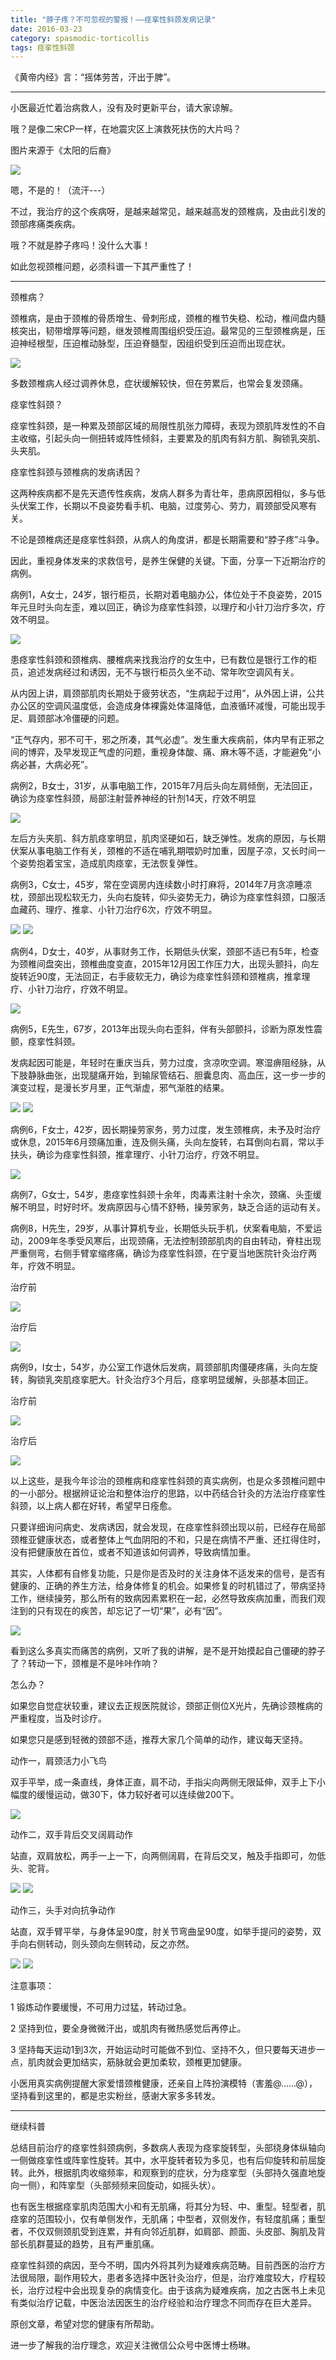 ```yaml
---
title: "脖子疼？不可忽视的警报！——痉挛性斜颈发病记录"
date: 2016-03-23
category: spasmodic-torticollis
tags: 痉挛性斜颈
---
```


《黄帝内经》言：“摇体劳苦，汗出于脾”。

***

小医最近忙着治病救人，没有及时更新平台，请大家谅解。

哦？是像二宋CP一样，在地震灾区上演救死扶伤的大片吗？

图片来源于《太阳的后裔》

![](/media/201603/22-01.jpg)

嗯，不是的！（流汗---）

不过，我治疗的这个疾病呀，是越来越常见，越来越高发的颈椎病，及由此引发的颈部疼痛类疾病。

哦？不就是脖子疼吗！没什么大事！

如此忽视颈椎问题，必须科谱一下其严重性了！

***

颈椎病？

颈椎病，是由于颈椎的骨质增生、骨刺形成，颈椎的椎节失稳、松动，椎间盘内髓核突出，韧带增厚等问题，继发颈椎周围组织受压迫。最常见的三型颈椎病是，压迫神经根型，压迫椎动脉型，压迫脊髓型，因组织受到压迫而出现症状。

![](/media/201603/22-02.jpg)

多数颈椎病人经过调养休息，症状缓解较快，但在劳累后，也常会复发颈痛。

痉挛性斜颈？

痉挛性斜颈，是一种累及颈部区域的局限性肌张力障碍，表现为颈肌阵发性的不自主收缩，引起头向一侧扭转或阵性倾斜，主要累及的肌肉有斜方肌、胸锁乳突肌、头夹肌。

痉挛性斜颈与颈椎病的发病诱因？

这两种疾病都不是先天遗传性疾病，发病人群多为青壮年，患病原因相似，多与低头伏案工作，长期以不良姿势看手机、电脑，过度劳心、劳力，肩颈部受风寒有关。

不论是颈椎病还是痉挛性斜颈，从病人的角度讲，都是长期需要和“脖子疼”斗争。

因此，重视身体发来的求救信号，是养生保健的关键。下面，分享一下近期治疗的病例。

病例1，A女士，24岁，银行柜员，长期对着电脑办公，体位处于不良姿势，2015年元旦时头向左歪，难以回正，确诊为痉挛性斜颈，以理疗和小针刀治疗多次，疗效不明显。

![](/media/201603/22-03.jpg)

患痉挛性斜颈和颈椎病、腰椎病来找我治疗的女生中，已有数位是银行工作的柜员，追述发病经过和诱因，无不与银行柜员久坐不动、常年吹空调风有关。

从内因上讲，肩颈部肌肉长期处于疲劳状态，“生病起于过用”，从外因上讲，公共办公区的空调风温度低，会造成身体裸露处体温降低，血液循环减慢，可能出现手足、肩颈部冰冷僵硬的问题。

“正气存内，邪不可干，邪之所凑，其气必虚”。发生重大疾病前，体内早有正邪之间的博弈，及早发现正气虚的问题，重视身体酸、痛、麻木等不适，才能避免“小病必甚，大病必死”。

病例2，B女士，31岁，从事电脑工作，2015年7月后头向左肩倾倒，无法回正，确诊为痉挛性斜颈，局部注射营养神经的针剂14天，疗效不明显

![](/media/201603/22-04.jpg)

左后方头夹肌、斜方肌痉挛明显，肌肉坚硬如石，缺乏弹性。发病的原因，与长期伏案从事电脑工作有关，颈椎的不适在哺乳期喂奶时加重，因屋子凉，又长时间一个姿势抱着宝宝，造成肌肉痉挛，无法恢复弹性。

病例3，C女士，45岁，常在空调房内连续数小时打麻将，2014年7月贪凉睡凉枕，颈部出现松软无力，头向右旋转，仰头姿势无力，确诊为痉挛性斜颈，口服活血藏药、理疗、推拿、小针刀治疗6次，疗效不明显。

![](/media/201603/22-05.jpg)
![](/media/201603/22-06.jpg)

病例4，D女士，40岁，从事财务工作，长期低头伏案，颈部不适已有5年，检查为颈椎间盘突出，颈椎曲度变直，2015年12月因工作压力大，出现头颤抖，向左旋转近90度，无法回正，右手疲软无力，确诊为痉挛性斜颈和颈椎病，推拿理疗、小针刀治疗，疗效不明显。

![](/media/201603/22-07.jpg)

病例5，E先生，67岁，2013年出现头向右歪斜，伴有头部颤抖，诊断为原发性震颤，痉挛性斜颈。

发病起因可能是，年轻时在重庆当兵，劳力过度，贪凉吹空调。寒湿痹阻经脉，从下肢静脉曲张，出现腿痛开始，到输尿管结石、胆囊息肉、高血压，这一步一步的演变过程，是漫长岁月里，正气渐虚，邪气渐胜的结果。

![](/media/201603/22-08.jpg)
![](/media/201603/22-09.jpg)

病例6，F女士，42岁，因长期操劳家务，劳力过度，发生颈椎病，未予及时治疗或休息，2015年6月颈痛加重，连及侧头痛，头向左旋转，右耳倒向右肩，常以手扶头，确诊为痉挛性斜颈，推拿理疗、小针刀治疗，疗效不明显。

![](/media/201603/22-10.jpg)

病例7，G女士，54岁，患痉挛性斜颈十余年，肉毒素注射十余次，颈痛、头歪缓解不明显，时好时坏。发病原因与心情不舒畅，操劳家务，缺乏合适的运动有关。

病例8，H先生，29岁，从事计算机专业，长期低头玩手机，伏案看电脑，不爱运动，2009年冬季受风寒后，出现颈痛，无法控制颈部肌肉的自由转动，脊柱出现严重侧弯，右侧手臂挛缩疼痛，确诊为痉挛性斜颈，在宁夏当地医院针灸治疗两年，疗效不明显。

治疗前

![](/media/201603/22-11.jpg)

治疗后

![](/media/201603/22-12.jpg)

病例9，I女士，54岁，办公室工作退休后发病，肩颈部肌肉僵硬疼痛，头向左旋转，胸锁乳突肌痉挛肥大。针灸治疗3个月后，痉挛明显缓解，头部基本回正。

治疗前

![](/media/201603/22-13.jpg)

治疗后

![](/media/201603/22-14.jpg)

以上这些，是我今年诊治的颈椎病和痉挛性斜颈的真实病例，也是众多颈椎问题中的一小部分。根据辨证论治和整体治疗的思路，以中药结合针灸的方法治疗痉挛性斜颈，以上病人都在好转，希望早日痊愈。

只要详细询问病史、发病诱因，就会发现，在痉挛性斜颈出现以前，已经存在局部颈椎亚健康状态，或者整体上气血阴阳的不和，只是在病情不严重、还扛得住时，没有把健康放在首位，或者不知道该如何调养，导致病情加重。

其实，人体都有自修复功能，只是你是否及时的关注身体不适发来的信号，是否有健康的、正确的养生方法，给身体修复的机会。如果修复的时机错过了，带病坚持工作，继续操劳，那么所有的致病因素累积在一起，必然导致疾病加重，而我们观注到的只有现在的疾苦，却忘记了一切“果”，必有“因”。

![](/media/201603/22-15.jpg)

看到这么多真实而痛苦的病例，又听了我的讲解，是不是开始摸起自己僵硬的脖子了？转动一下，颈椎是不是咔咔作响？

怎么办？

如果您自觉症状较重，建议去正规医院就诊，颈部正侧位X光片，先确诊颈椎病的严重程度，当及时诊疗。

如果您只是感到轻微的颈部不适，推荐大家几个简单的动作，建议每天坚持。

动作一，肩颈活力小飞鸟

双手平举，成一条直线，身体正直，肩不动，手指尖向两侧无限延伸，双手上下小幅度的缓慢运动，做30下，体力较好者可以连续做200下。

![](/media/201603/22-16.jpg)

动作二，双手背后交叉阔肩动作

站直，双肩放松，两手一上一下，向两侧阔肩，在背后交叉，触及手指即可，勿低头、驼背。

![](/media/201603/22-17.jpg)
![](/media/201603/22-18.jpg)

动作三，头手对向抗争动作

站直，双手臂平举，与身体呈90度，肘关节弯曲呈90度，如举手提问的姿势，双手向右侧转动，则头颈向左侧转动，反之亦然。

![](/media/201603/22-19.jpg)
![](/media/201603/22-20.jpg)

注意事项：

1 锻炼动作要缓慢，不可用力过猛，转动过急。

2 坚持到位，要全身微微汗出，或肌肉有微热感觉后再停止。

3 坚持每天运动1到3次，开始运动时可能做不到位、坚持不久，但只要每天进步一点，肌肉就会更加结实，筋脉就会更加柔软，颈椎更加健康。

小医用真实病例提醒大家爱惜颈椎健康，还亲自上阵扮演模特（害羞@……@），坚持看到这里的，都是忠实粉丝，感谢大家多多转发。

***

继续科普

总结目前治疗的痉挛性斜颈病例，多数病人表现为痉挛旋转型，头部绕身体纵轴向一侧做痉挛性或阵挛性旋转。其中，水平旋转者较为多见，也有后仰旋转和前屈旋转。此外，根据肌肉收缩频率，和观察到的症状，分为痉挛型（头部持久强直地旋向一侧），和阵挛型（头部频频来回旋动，如摇头状）。

也有医生根据痉挛肌肉范围大小和有无肌痛，将其分为轻、中、重型。轻型者，肌痉挛的范围较小，仅有单侧发作，无肌痛；中型者，双侧发作，有轻度肌痛；重型者，不仅双侧颈肌受到连累，并有向邻近肌群，如肩部、颜面、头皮部、胸肌及背部长肌群蔓延的趋势，且有严重肌痛。

痉挛性斜颈的病因，至今不明，国内外将其列为疑难疾病范畴。目前西医的治疗方法很局限，副作用较大，患者多选择中医针灸治疗，但是，治疗难度较大，疗程较长，治疗过程中会出现复杂的病情变化。由于该病为疑难疾病，加之古医书上未见有类似治疗记载，中医治法因医生的治疗经验和治疗理念不同而存在巨大差异。

原创文章，希望对您的健康有所帮助。

进一步了解我的治疗理念，欢迎关注微信公众号中医博士杨琳。
